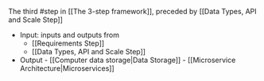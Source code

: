 The third #step in [[The 3-step framework]], preceded by [[Data Types, API and Scale Step]]

- Input: inputs and outputs from
	- [[Requirements Step]]
	- [[Data Types, API and Scale Step]]
- Output
		- [[Computer data storage|Data Storage]]
		- [[Microservice Architecture|Microservices]]